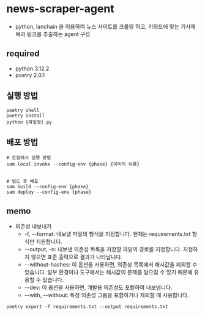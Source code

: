 # news-scraper-agent
- python, lanchain 을 이용하여 뉴스 사이트를 크롤링 하고, 키워드에 맞는 기사제목과 링크를 추출하는 agent 구성

## required
- python 3.12.2
- poetry 2.0.1

## 실행 방법
```shell
poetry shell
poetry install
python {파일명}.py
```

## 배포 방법
```shell
# 로컬에서 실행 방법 
sam local invoke --config-env {phase} {이미지 이름}


# 빌드 후 배포
sam build --config-env {phase}
sam deploy --config-env {phase}
```

## memo
- 의존성 내보내기
  - -f, --format: 내보낼 파일의 형식을 지정합니다. 현재는 requirements.txt 형식만 지원합니다.
  - --output, -o: 내보낸 의존성 목록을 저장할 파일의 경로를 지정합니다. 지정하지 않으면 표준 출력으로 결과가 나타납니다.
  - --without-hashes: 이 옵션을 사용하면, 의존성 목록에서 해시값을 제외할 수 있습니다. 일부 환경이나 도구에서는 해시값이 문제를 일으킬 수 있기 때문에 유용할 수 있습니다.
  - --dev: 이 옵션을 사용하면, 개발용 의존성도 포함하여 내보냅니다.
  - --with, --without: 특정 의존성 그룹을 포함하거나 제외할 때 사용합니다.
```shell
poetry export -f requirements.txt --output requirements.txt
```
